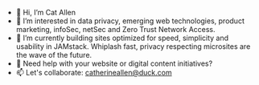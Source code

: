 - 👋 Hi, I’m Cat Allen
- 👀 I’m interested in data privacy, emerging web technologies, product marketing, infoSec, netSec and Zero Trust Network Access.
- 🌱 I’m currently building sites optimized for speed, simplicity and usability in JAMstack. Whiplash fast, privacy respecting microsites are the wave of the future.
- 💞️ Need help with your website or digital content initiatives? 
- 📫 Let's collaborate: catherineallen@duck.com

<!---
simplycat/simplycat is a ✨ special ✨ repository because its `README.md` (this file) appears on your GitHub profile.
You can click the Preview link to take a look at your changes.
--->
